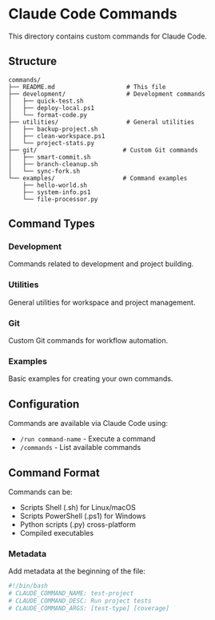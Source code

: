# Claude Code Commands

This directory contains custom commands for Claude Code.

## Structure

```
commands/
├── README.md                    # This file
├── development/                 # Development commands
│   ├── quick-test.sh
│   ├── deploy-local.ps1
│   └── format-code.py
├── utilities/                   # General utilities
│   ├── backup-project.sh
│   ├── clean-workspace.ps1
│   └── project-stats.py
├── git/                        # Custom Git commands
│   ├── smart-commit.sh
│   ├── branch-cleanup.sh
│   └── sync-fork.sh
└── examples/                   # Command examples
    ├── hello-world.sh
    ├── system-info.ps1
    └── file-processor.py
```

## Command Types

### Development
Commands related to development and project building.

### Utilities
General utilities for workspace and project management.

### Git
Custom Git commands for workflow automation.

### Examples
Basic examples for creating your own commands.

## Configuration

Commands are available via Claude Code using:
- `/run command-name` - Execute a command
- `/commands` - List available commands

## Command Format

Commands can be:
- Scripts Shell (.sh) for Linux/macOS
- Scripts PowerShell (.ps1) for Windows  
- Python scripts (.py) cross-platform
- Compiled executables

### Metadata

Add metadata at the beginning of the file:

```bash
#!/bin/bash
# CLAUDE_COMMAND_NAME: test-project
# CLAUDE_COMMAND_DESC: Run project tests
# CLAUDE_COMMAND_ARGS: [test-type] [coverage]
```